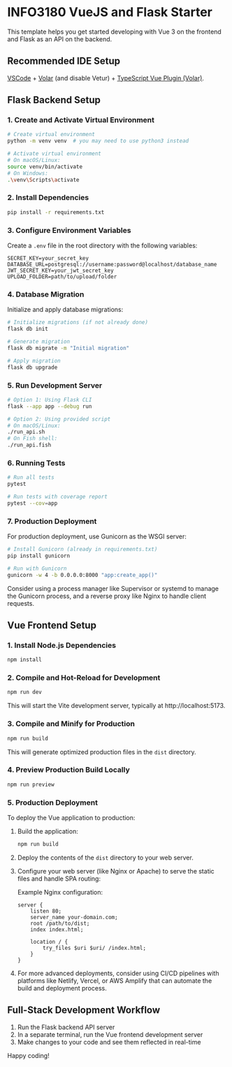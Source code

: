 # INFO3180 VueJS and Flask Starter

This template helps you get started developing with Vue 3 on the frontend and Flask as an API on the backend.

## Recommended IDE Setup

[VSCode](https://code.visualstudio.com/) + [Volar](https://marketplace.visualstudio.com/items?itemName=johnsoncodehk.volar) (and disable Vetur) + [TypeScript Vue Plugin (Volar)](https://marketplace.visualstudio.com/items?itemName=johnsoncodehk.vscode-typescript-vue-plugin).

## Flask Backend Setup

### 1. Create and Activate Virtual Environment

```bash
# Create virtual environment
python -m venv venv  # you may need to use python3 instead

# Activate virtual environment
# On macOS/Linux:
source venv/bin/activate
# On Windows:
.\venv\Scripts\activate
```

### 2. Install Dependencies

```bash
pip install -r requirements.txt
```

### 3. Configure Environment Variables

Create a `.env` file in the root directory with the following variables:

```
SECRET_KEY=your_secret_key
DATABASE_URL=postgresql://username:password@localhost/database_name
JWT_SECRET_KEY=your_jwt_secret_key
UPLOAD_FOLDER=path/to/upload/folder
```

### 4. Database Migration

Initialize and apply database migrations:

```bash
# Initialize migrations (if not already done)
flask db init

# Generate migration
flask db migrate -m "Initial migration"

# Apply migration
flask db upgrade
```

### 5. Run Development Server

```bash
# Option 1: Using Flask CLI
flask --app app --debug run

# Option 2: Using provided script
# On macOS/Linux:
./run_api.sh
# On Fish shell:
./run_api.fish
```

### 6. Running Tests

```bash
# Run all tests
pytest

# Run tests with coverage report
pytest --cov=app
```

### 7. Production Deployment

For production deployment, use Gunicorn as the WSGI server:

```bash
# Install Gunicorn (already in requirements.txt)
pip install gunicorn

# Run with Gunicorn
gunicorn -w 4 -b 0.0.0.0:8000 "app:create_app()"
```

Consider using a process manager like Supervisor or systemd to manage the Gunicorn process, and a reverse proxy like Nginx to handle client requests.

## Vue Frontend Setup

### 1. Install Node.js Dependencies

```bash
npm install
```

### 2. Compile and Hot-Reload for Development

```bash
npm run dev
```

This will start the Vite development server, typically at http://localhost:5173.

### 3. Compile and Minify for Production

```bash
npm run build
```

This will generate optimized production files in the `dist` directory.

### 4. Preview Production Build Locally

```bash
npm run preview
```

### 5. Production Deployment

To deploy the Vue application to production:

1. Build the application:

   ```bash
   npm run build
   ```

2. Deploy the contents of the `dist` directory to your web server.

3. Configure your web server (like Nginx or Apache) to serve the static files and handle SPA routing:

   Example Nginx configuration:

   ```nginx
   server {
       listen 80;
       server_name your-domain.com;
       root /path/to/dist;
       index index.html;

       location / {
           try_files $uri $uri/ /index.html;
       }
   }
   ```

4. For more advanced deployments, consider using CI/CD pipelines with platforms like Netlify, Vercel, or AWS Amplify that can automate the build and deployment process.

## Full-Stack Development Workflow

1. Run the Flask backend API server
2. In a separate terminal, run the Vue frontend development server
3. Make changes to your code and see them reflected in real-time

Happy coding!
